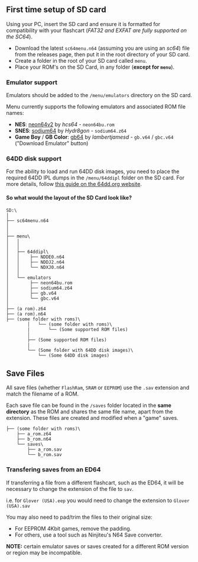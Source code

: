 ## First time setup of SD card

Using your PC, insert the SD card and ensure it is formatted for compatibility with your flashcart (*FAT32 and EXFAT are fully supported on the SC64*).

- Download the latest `sc64menu.n64` (assuming you are using an *sc64*) file from the releases page, then put it in the root directory of your SD card.
- Create a folder in the root of your SD card called `menu`.
- Place your ROM's on the SD Card, in any folder (**except for `menu`**).


### Emulator support
Emulators should be added to the `/menu/emulators` directory on the SD card.

Menu currently supports the following emulators and associated ROM file names:
- **NES**: [neon64v2](https://github.com/hcs64/neon64v2/releases) by *hcs64* - `neon64bu.rom`
- **SNES**: [sodium64](https://github.com/Hydr8gon/sodium64/releases) by *Hydr8gon* - `sodium64.z64`
- **Game Boy** / **GB Color**: [gb64](https://lambertjamesd.github.io/gb64/romwrapper/romwrapper.html) by *lambertjamesd* - `gb.v64` / `gbc.v64` ("Download Emulator" button)


### 64DD disk support
For the ability to load and run 64DD disk images, you need to place the required 64DD IPL dumps in the `/menu/64ddipl` folder on the SD card.
For more details, follow [this guide on the 64dd.org website](https://64dd.org/tutorial_sc64.html).


#### So what would the layout of the SD Card look like?
```plaintext
SD:\
│
├── sc64menu.n64
│
│
├── menu\
│   │
│   │
│   ├── 64ddipl\
│   │    ├── NDDE0.n64
│   │    ├── NDDJ2.n64
│   │    └── NDXJ0.n64
│   │    
│   └── emulators
│        ├── neon64bu.rom
│        ├── sodium64.z64
│        ├── gb.v64
│        └── gbc.v64
│
├── (a rom).z64
├── (a rom).n64
├── (some folder with roms)\
        │   └── (some folder with roms)\
        |       └── (Some supported ROM files)
        │
        ├── (Some supported ROM files)
        |
        └── (Some folder with 64DD disk images)\
            └── (Some 64DD disk images)
```


## Save Files
All save files (whether `FlashRam`, `SRAM` or `EEPROM`) use the `.sav` extension and match the filename of a ROM.

Each save file can be found in the `/saves` folder located in the **same directory** as the ROM and shares the same file name, apart from the extension.
These files are created and modified when a "game" saves.

```plaintext
├── (some folder with roms)\
    ├── a_rom.z64
    ├── b_rom.n64
    └── saves\
        ├── a_rom.sav
        └── b_rom.sav
```

### Transfering saves from an ED64
If transferring a file from a different flashcart, such as the ED64, it will be necessary to change the extension of the file to `sav`.

i.e. for `Glover (USA).eep` you would need to change the extension to `Glover (USA).sav`

You may also need to pad/trim the files to their original size:
- For EEPROM 4Kbit games, remove the padding.
- For others, use a tool such as Ninjiteu's N64 Save converter.

**NOTE:** certain emulator saves or saves created for a different ROM version or region may be incompatible.

